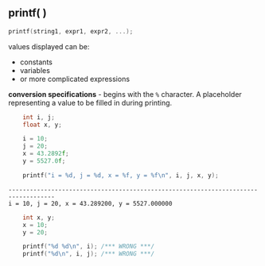 ## printf( )

```c
printf(string1, expr1, expr2, ...);
```
 
 values displayed can be:
 - constants
 - variables
 - or more complicated expressions

**conversion specifications** - begins with the `%` character. A placeholder representing a value to be filled in during printing.

```c
    int i, j;
    float x, y;

    i = 10;
    j = 20;
    x = 43.2892f;
    y = 5527.0f;

    printf("i = %d, j = %d, x = %f, y = %f\n", i, j, x, y);
```
```console
-----------------------------------------------------------------------------------
i = 10, j = 20, x = 43.289200, y = 5527.000000
```

```C
    int x, y;
    x = 10;
    y = 20;

    printf("%d %d\n", i); /*** WRONG ***/
    printf("%d\n", i, j); /*** WRONG ***/
```



